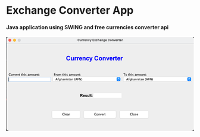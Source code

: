 # Exchange Converter App

#### Java application using SWING and free currencies converter api

![img.png](img.png)
